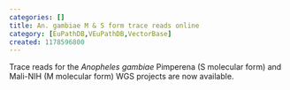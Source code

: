 ```yaml
---
categories: []
title: An. gambiae M & S form trace reads online
category: [EuPathDB,VEuPathDB,VectorBase]
created: 1178596800
---
```

Trace reads for the <i>Anopheles gambiae</i> Pimperena (S molecular form) and Mali-NIH (M molecular form) WGS projects are now available.
